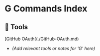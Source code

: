 # G Commands Index

## 🧰 Tools

[GitHub OAuth[(./GitHub-OAuth.md)
- *(Add relevant tools or notes for 'G' here)*
